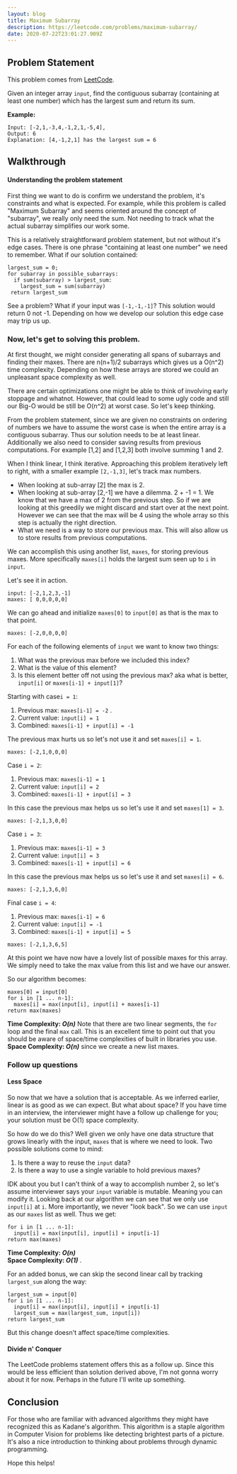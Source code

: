 ```yaml
---
layout: blog
title: Maximum Subarray
description: https://leetcode.com/problems/maximum-subarray/
date: 2020-07-22T23:01:27.909Z
---
```

## Problem Statement
This problem comes from [LeetCode](https://leetcode.com/problems/maximum-subarray/).

Given an integer array `input`, find the contiguous subarray (containing at least one number) which has the largest sum and return its sum.

**Example:**

```
Input: [-2,1,-3,4,-1,2,1,-5,4],
Output: 6
Explanation: [4,-1,2,1] has the largest sum = 6
```  


## Walkthrough

#### Understanding the problem statement
First thing we want to do is confirm we understand the problem, it's constraints and what is expected. For example, while this problem is called "Maximum Subarray" and seems oriented around the concept of "subarray", we really only need the sum. Not needing to track what the actual subarray simplifies our work some.

This is a relatively straightforward problem statement, but not without it's edge cases. 
There is one phrase "containing at least one number" we need to remember. What if our solution contained:
```
largest_sum = 0;
for subarray in possible_subarrays:
  if sum(subarray) > largest_sum:
    largest_sum = sum(subarray)
 return largest_sum

``` 
See a problem? What if your input was `[-1,-1,-1]`? This solution would return 0 not -1. Depending on how we develop our solution this edge case may trip us up.

### Now, let's get to solving this problem.


At first thought, we might consider generating all spans of subarrays and finding their maxes. There are n(n+1)/2 subarrays which gives us a O(n^2) time complexity. Depending on how these arrays are stored we could an unpleasant space complexity as well.

There are certain optimizations one might be able to think of involving early stoppage and whatnot. However, that could lead to some ugly code and still our Big-O would be still be O(n^2) at worst case. So let's keep thinking.

From the problem statement, since we are given no constraints on ordering of numbers we have to assume the worst case is when the entire array is a contiguous subarray. Thus our solution needs to be at least linear.
Additionally we also need to consider saving results from previous computations. For example [1,2] and [1,2,3] both involve summing 1 and 2. 

When I think linear, I think iterative. Approaching this problem iteratively left to right, with a smaller example `[2,-1,3]`, let's track max numbers.

* When looking at sub-array [2] the max is 2.  
* When looking at sub-array [2,-1] we have a dilemma. 2 + -1 = 1. We know that we have a max of 2 from the previous step. So if we are looking at this greedily we might discard and start over at the next point. However we can see that the max will be 4 using the whole array so this step is actually the right direction.   
* What we need is a way to store our previous max. This will also allow us to store results from previous computations.

We can accomplish this using another list, `maxes`, for storing previous maxes. More specifically `maxes[i]` holds the largest sum seen up to `i` in `input`.  

Let's see it in action. 

`input: [-2,1,2,3,-1]`  
`maxes: [ 0,0,0,0,0]`  

We can go ahead and initialize `maxes[0]` to `input[0]` as that is the max to that point.  

`maxes: [-2,0,0,0,0]` 

For each of the following elements of `input` we want to know two things:  
1) What was the previous max before we included this index?  
2) What is the value of this element?
3) Is this element better off not using the previous max? aka what is better, `input[i]` or `maxes[i-1] + input[1]`?

 
Starting with case`i = 1`:  
1) Previous max: `maxes[i-1] = -2` . 
2) Current value: `input[i] = 1`
3) Combined: `maxes[i-1] + input[i] = -1`

The previous max hurts us so let's not use it and set `maxes[i] = 1`.

`maxes: [-2,1,0,0,0]`

Case `i = 2`:     
1) Previous max: `maxes[i-1] = 1`  
2) Current value: `input[i] = 2`
3) Combined: `maxes[i-1] + input[i] = 3`

 
In this case the previous max helps us so let's use it and set `maxes[1] = 3`.

`maxes: [-2,1,3,0,0]`


Case `i = 3`:  
1) Previous max: `maxes[i-1] = 3`  
2) Current value: `input[i] = 3`
3) Combined: `maxes[i-1] + input[i] = 6`
 
In this case the previous max helps us so let's use it and set `maxes[i] = 6`.

`maxes: [-2,1,3,6,0]`

Final case `i = 4`:  
1) Previous max: `maxes[i-1] = 6`  
2) Current value: `input[i] = -1`
3) Combined: `maxes[i-1] + input[i] = 5`


`maxes: [-2,1,3,6,5]`

At this point we have now have a lovely list of possible maxes for this array. We simply need to take the max value from this list and we have our answer.

So our algorithm becomes:
```
maxes[0] = input[0]
for i in [1 ... n-1]:
  maxes[i] = max(input[i], input[i] + maxes[i-1]
return max(maxes)

```

**Time Complexity: _O(n)_** Note that there are two linear segments, the `for` loop and the final `max` call. This is an excellent time to point out that you should be aware of space/time complexities of built in libraries you use.  
**Space Complexity: _O(n)_** since we create a new list maxes.  


### Follow up questions

#### Less Space
So now that we have a solution that is acceptable. As we inferred earlier, linear is as good as we can expect. But what about space? If you have time in an interview, the interviewer might have a follow up challenge for you; your solution must be O(1) space complexity.

So how do we do this? Well given we only have one data structure that grows linearly with the input, `maxes` that is where we need to look. Two possible solutions come to mind:
1) Is there a way to reuse the `input` data?
2) Is there a way to use a single variable to hold previous maxes? 

IDK about you but I can't think of a way to accomplish number 2, so let's assume interviewer says your `input` variable is mutable. Meaning you can modify it. Looking back at our algorithm we can see that we only use `input[i]` at `i`. More importantly, we never "look back". So we can use `input` as our `maxes` list as well. Thus we get:

```
for i in [1 ... n-1]:
  input[i] = max(input[i], input[i] + input[i-1]
return max(maxes)
```

**Time Complexity: _O(n)_**   
**Space Complexity: _O(1)_** .


For an added bonus, we can skip the second linear call by tracking `largest_sum` along the way:

```
largest_sum = input[0]
for i in [1 ... n-1]:
  input[i] = max(input[i], input[i] + input[i-1]
  largest_sum = max(largest_sum, input[i])
return largest_sum
``` 

But this change doesn't affect space/time complexities.

#### Divide n' Conquer
The LeetCode problems statement offers this as a follow up. Since this would be less efficient than solution derived above, I'm not gonna worry about it for now. Perhaps in the future I'll write up something. 

## Conclusion
For those who are familiar with advanced algorithms they might have recognized this as Kadane's algorithm. This algorithm is a staple algorithm in Computer Vision for problems like detecting brightest parts of a picture. It's also a nice introduction to thinking about problems through dynamic programming. 

Hope this helps!

